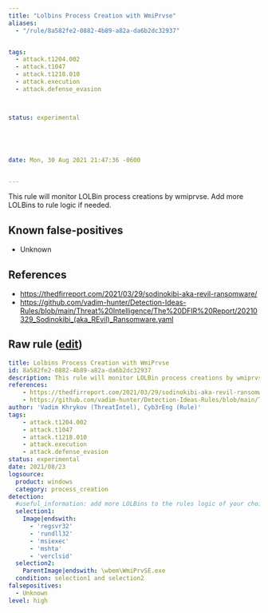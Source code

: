 ```yaml
---
title: "Lolbins Process Creation with WmiPrvse"
aliases:
  - "/rule/8a582fe2-0882-4b89-a82a-da6b2dc32937"


tags:
  - attack.t1204.002
  - attack.t1047
  - attack.t1218.010
  - attack.execution
  - attack.defense_evasion



status: experimental





date: Mon, 30 Aug 2021 21:47:36 -0600


---
```


This rule will monitor LOLBin process creations by wmiprvse. Add more LOLBins to rule logic if needed.

<!--more-->


## Known false-positives

* Unknown



## References

* https://thedfirreport.com/2021/03/29/sodinokibi-aka-revil-ransomware/
* https://github.com/vadim-hunter/Detection-Ideas-Rules/blob/main/Threat%20Intelligence/The%20DFIR%20Report/20210329_Sodinokibi_(aka_REvil)_Ransomware.yaml


## Raw rule ([edit](https://github.com/SigmaHQ/sigma/edit/master/rules/windows/process_creation/proc_creation_win_lolbins_with_wmiprvse_parent_process.yml))
```yaml
title: Lolbins Process Creation with WmiPrvse
id: 8a582fe2-0882-4b89-a82a-da6b2dc32937
description: This rule will monitor LOLBin process creations by wmiprvse. Add more LOLBins to rule logic if needed.  
references:
    - https://thedfirreport.com/2021/03/29/sodinokibi-aka-revil-ransomware/
    - https://github.com/vadim-hunter/Detection-Ideas-Rules/blob/main/Threat%20Intelligence/The%20DFIR%20Report/20210329_Sodinokibi_(aka_REvil)_Ransomware.yaml
author: 'Vadim Khrykov (ThreatIntel), Cyb3rEng (Rule)'
tags:
    - attack.t1204.002
    - attack.t1047
    - attack.t1218.010
    - attack.execution
    - attack.defense_evasion
status: experimental
date: 2021/08/23
logsource:
  product: windows
  category: process_creation
detection:
  #useful_information: add more LOLBins to the rules logic of your choice.
  selection1:
    Image|endswith:
      - 'regsvr32'
      - 'rundll32'
      - 'msiexec'
      - 'mshta'
      - 'verclsid'
  selection2:
    ParentImage|endswith: \wbem\WmiPrvSE.exe
  condition: selection1 and selection2
falsepositives:
  - Unknown
level: high

```
